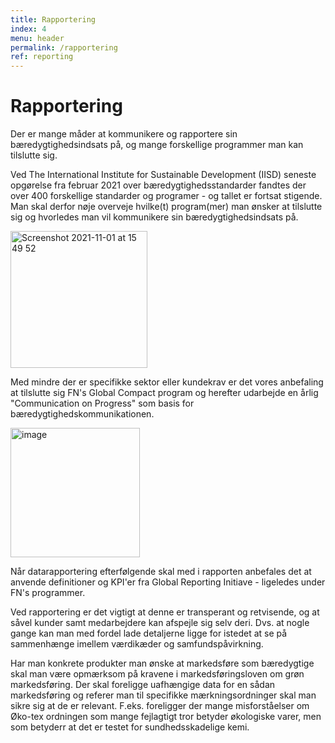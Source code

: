 ```yaml
---
title: Rapportering
index: 4
menu: header
permalink: /rapportering
ref: reporting
---
```


# Rapportering

Der er mange måder at kommunikere og rapportere sin bæredygtighedsindsats på, og mange forskellige programmer man kan tilslutte sig. 

Ved The International Institute for Sustainable Development (IISD) seneste opgørelse fra februar 2021 over bæredygtighedsstandarder fandtes der over 400 forskellige standarder og programer - og tallet er fortsat stigende. 
Man skal derfor nøje overveje hvilke(t) program(mer) man ønsker at tilslutte sig og hvorledes man vil kommunikere sin bæredygtighedsindsats på. 

<img width="219" alt="Screenshot 2021-11-01 at 15 49 52" src="https://user-images.githubusercontent.com/75361000/139691036-e78266fd-000d-42f2-8542-c4cf2f181623.png#pull-right">

Med mindre der er specifikke sektor eller kundekrav er det vores anbefaling at tilslutte sig FN's Global Compact program og herefter udarbejde en årlig "Communication on Progress" som basis for bæredygtighedskommunikationen. 



<img width="207" alt="image" src="https://user-images.githubusercontent.com/75361000/139690616-88511828-c3d6-4e4b-8eac-53b0e2771489.png#pull-left">

Når datarapportering efterfølgende skal med i rapporten anbefales det at anvende definitioner og KPI'er fra Global Reporting Initiave - ligeledes under FN's programmer. 

Ved rapportering er det vigtigt at denne er transperant og retvisende, og at såvel kunder samt medarbejdere kan afspejle sig selv deri. Dvs. at nogle gange kan man med fordel lade detaljerne ligge for istedet at se på sammenhænge imellem værdikæder og samfundspåvirkning. 



Har man konkrete produkter man ønske at markedsføre som bæredygtige skal man være opmærksom på kravene i markedsføringsloven om grøn markedsføring. Der skal foreligge uafhængige data for en sådan markedsføring og referer man til specifikke mærkningsordninger skal man sikre sig at de er relevant. F.eks. foreligger der mange misforståelser om Øko-tex ordningen som mange fejlagtigt tror betyder økologiske varer, men som betyderr at det er testet for sundhedsskadelige kemi.
